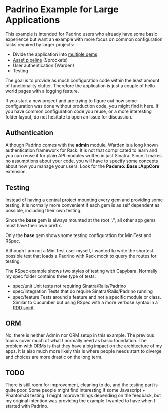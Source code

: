 # Padrino Example for Large Applications

This example is intended for Padrino users who already have some basic
experience but want an example with more focus on common configuration tasks
required by larger projects:

  - Divide the application into [multiple gems](https://github.com/zenbits/pademo/tree/master/vendors)
  - [Asset pipeline](https://github.com/zenbits/pademo/wiki/Asset-Pipeline) (Sprockets)
  - User authentication (Warden)
  - Testing

The goal is to provide as much configuration code within the least amount of
functionality clutter. Therefore the application is just a couple of hello
world pages with a logging feature. 

If you start a new project and are trying to figure out how some configuration
was done without production code, you might find it here. If you have common
configuration code you reuse, or a more interesting folder layout, do not
hesitate to open an issue for discussion.

## Authentication 

Although Padrino comes with the **admin** module, Warden is a long known
authentication framework for Rack. It is not that complicated to learn and you
can reuse it for plain API modules written in just Sinatra. Since it makes no
assumptions about your code, you will have to specify some concepts about how
you manage your users. Look for the **Pademo::Base::AppCore** extension.

## Testing

Instead of having a central project mounting every gem and providing some
testing, it is normally more convenient if each gem is as self dependent as
possible, including their own testing. 

Since the **base** gem is always mounted at the root '/', all other app gems
must have their own prefix.

Only the **base** gem shows some testing configuration for MiniTest and RSpec.

Although I am not a MiniTest user myself, I wanted to write the shortest
possible test that loads a Padrino with Rack mock to query the routes for
testing.

The RSpec example shows two styles of testing with Capybara. Normally my spec
folder contains three type of tests:

  - spec/unit         Unit tests not requiring Sinatra/Rails/Padrino
  - spec/integration  Tests that do require Sinatra/Rails/Padrino running
  - spec/feature      Tests around a feature and not a specific module or class.
                      Similar to Cucumber but using RSpec with a more verbose
                      syntax in a [RDD spirit](http://tom.preston-werner.com/2010/08/23/readme-driven-development.html)

## ORM

No, there is neither Admin nor ORM setup in this example. The previous topics
cover much of what I normally need as basic foundation. The problem with ORMs
is that they have a big impact on the architecture of my apps. It is also much
more likely this is where people needs start to diverge and choices are more
drastic on the long term.

## TODO

There is still room for improvement, cleaning to do, and the testing part is
quite poor. Some people might find interesting if some Javascript + PhantomJS
testing. I might improve things depending on the feedback, but my original
intention was providing the example I wanted to have when I started
with Padrino.

